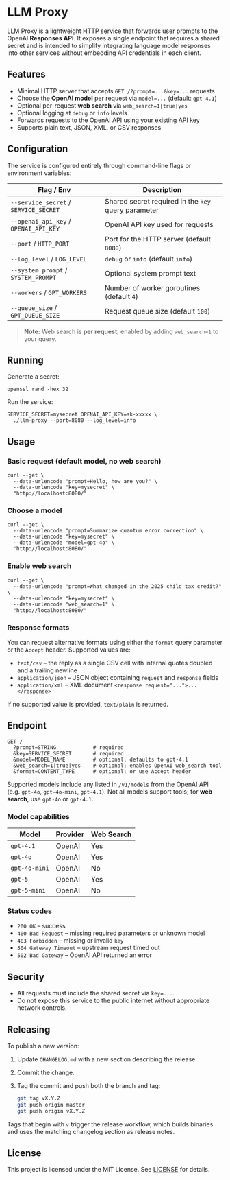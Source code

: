 # LLM Proxy

LLM Proxy is a lightweight HTTP service that forwards user prompts to the
OpenAI **Responses API**. It exposes a single endpoint that requires a shared
secret and is intended to simplify integrating language model responses into
other services without embedding API credentials in each client.

## Features

- Minimal HTTP server that accepts `GET /?prompt=...&key=...` requests
- Choose the **OpenAI model** per request via `model=...` (default: `gpt-4.1`)
- Optional per-request **web search** via `web_search=1|true|yes`
- Optional logging at `debug` or `info` levels
- Forwards requests to the OpenAI API using your existing API key
- Supports plain text, JSON, XML, or CSV responses

## Configuration

The service is configured entirely through command-line flags or environment
variables:

| Flag / Env                            | Description                                         |
|---------------------------------------|-----------------------------------------------------|
| `--service_secret` / `SERVICE_SECRET` | Shared secret required in the `key` query parameter |
| `--openai_api_key` / `OPENAI_API_KEY` | OpenAI API key used for requests                    |
| `--port` / `HTTP_PORT`                | Port for the HTTP server (default `8080`)           |
| `--log_level` / `LOG_LEVEL`           | `debug` or `info` (default `info`)                  |
| `--system_prompt` / `SYSTEM_PROMPT`   | Optional system prompt text                         |
| `--workers` / `GPT_WORKERS`           | Number of worker goroutines (default `4`)           |
| `--queue_size` / `GPT_QUEUE_SIZE`     | Request queue size (default `100`)                  |

> **Note:** Web search is **per request**, enabled by adding `web_search=1` to your query.

## Running

Generate a secret:

```shell
openssl rand -hex 32
````

Run the service:

```shell
SERVICE_SECRET=mysecret OPENAI_API_KEY=sk-xxxxx \
  ./llm-proxy --port=8080 --log_level=info
```

## Usage

### Basic request (default model, no web search)

```shell
curl --get \
  --data-urlencode "prompt=Hello, how are you?" \
  --data-urlencode "key=mysecret" \
  "http://localhost:8080/"
```

### Choose a model

```shell
curl --get \
  --data-urlencode "prompt=Summarize quantum error correction" \
  --data-urlencode "key=mysecret" \
  --data-urlencode "model=gpt-4o" \
  "http://localhost:8080/"
```

### Enable web search

```shell
curl --get \
  --data-urlencode "prompt=What changed in the 2025 child tax credit?" \
  --data-urlencode "key=mysecret" \
  --data-urlencode "web_search=1" \
  "http://localhost:8080/"
```

### Response formats

You can request alternative formats using either the `format` query parameter or
the `Accept` header. Supported values are:

* `text/csv` – the reply as a single CSV cell with internal quotes doubled
  and a trailing newline
* `application/json` – JSON object containing `request` and `response` fields
* `application/xml` – XML document `<response request="...">...</response>`

If no supported value is provided, `text/plain` is returned.

## Endpoint

```
GET /
  ?prompt=STRING            # required
  &key=SERVICE_SECRET       # required
  &model=MODEL_NAME         # optional; defaults to gpt-4.1
  &web_search=1|true|yes    # optional; enables OpenAI web_search tool
  &format=CONTENT_TYPE      # optional; or use Accept header
```

Supported models include any listed in `/v1/models` from the OpenAI API
(e.g. `gpt-4o`, `gpt-4o-mini`, `gpt-4.1`).
Not all models support tools; for **web search**, use `gpt-4o` or `gpt-4.1`.

### Model capabilities

| Model         | Provider | Web Search |
|---------------|----------|------------|
| `gpt-4.1`     | OpenAI   | Yes        |
| `gpt-4o`      | OpenAI   | Yes        |
| `gpt-4o-mini` | OpenAI   | No         |
| `gpt-5`       | OpenAI   | Yes        |
| `gpt-5-mini`  | OpenAI   | No         |

### Status codes

* `200 OK` – success
* `400 Bad Request` – missing required parameters or unknown model
* `403 Forbidden` – missing or invalid `key`
* `504 Gateway Timeout` – upstream request timed out
* `502 Bad Gateway` – OpenAI API returned an error

## Security

* All requests must include the shared secret via `key=...`.
* Do not expose this service to the public internet without appropriate network controls.

## Releasing

To publish a new version:

1. Update `CHANGELOG.md` with a new section describing the release.
2. Commit the change.
3. Tag the commit and push both the branch and tag:

   ```bash
   git tag vX.Y.Z
   git push origin master
   git push origin vX.Y.Z
   ```

Tags that begin with `v` trigger the release workflow, which builds binaries and uses the matching changelog section as
release notes.

## License

This project is licensed under the MIT License. See [LICENSE](MIT-LICENSE) for
details.
